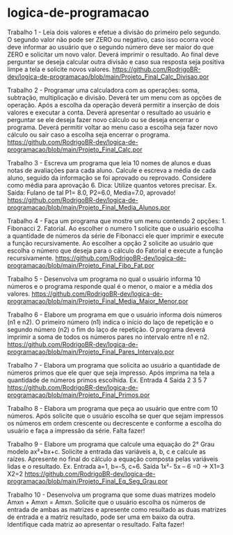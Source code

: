 # logica-de-programacao

Trabalho  1 - Leia dois valores e efetue a divisão do primeiro pelo segundo. O segundo valor não pode ser ZERO
              ou negativo, caso isso ocorra você deve informar ao usuário que o segundo número deve ser maior
              do que ZERO e solicitar um novo valor. Deverá imprimir o resultado. Ao final deve perguntar se
              deseja calcular outra divisão e caso sua resposta seja positiva limpe a tela e solicite novos valores.
              https://github.com/RodrigoBR-dev/logica-de-programacao/blob/main/Projeto_Final_Calc_Divisao.por

Trabalho  2 - Programar uma calculadora com as operações: soma, subtração, multiplicação e divisão. Deverá ter
              um menu com as opções de operação. Após a escolha da operação deverá permitir a inserção de
              dois valores e executar a conta. Deverá apresentar o resultado ao usuário e perguntar se ele deseja
              fazer novo cálculo ou se deseja encerrar o programa. Deverá permitir voltar ao menu caso a escolha
              seja fazer novo cálculo ou sair caso a escolha seja encerrar o programa.
              https://github.com/RodrigoBR-dev/logica-de-programacao/blob/main/Projeto_Final_Calc.por

Trabalho  3 - Escreva um programa que leia 10 nomes de alunos e duas notas de avaliações para cada aluno.
              Calcule e escreva a média de cada aluno, seguido da informação se foi aprovado ou reprovado.
              Considere como média para aprovação 6. Dica: Utilize quantos vetores precisar. Ex. Saída: Fulano
              de tal P1= 8.0, P2=6.0, Media=7.0, aprovado!
              https://github.com/RodrigoBR-dev/logica-de-programacao/blob/main/Projeto_Final_Media_Alunos.por

Trabalho  4 - Faça um programa que mostre um menu contendo 2 opções: 1. Fibonacci 2. Fatorial. Ao escolher o
              numero 1 solicite que o usuário escolha a quantidade de números da série de Fibonacci ele quer
              imprimir e execute a função recursivamente. Ao escolher a opção 2 solicite ao usuário que escolha
              o número que deseja para o cálculo do Fatorial e execute a função recursivamente.
              https://github.com/RodrigoBR-dev/logica-de-programacao/blob/main/Projeto_Final_Fibo_Fat.por

Trabalho  5 - Desenvolva um programa no qual o usuário informa 10 números e o programa responde qual é o
              menor, o maior e a média dos valores.
              https://github.com/RodrigoBR-dev/logica-de-programacao/blob/main/Projeto_Final_Media_Maior_Menor.por

Trabalho  6 - Elabore um programa em que o usuário informa dois números (n1 e n2). O primeiro número (n1)
              indica o início do laço de repetição e o segundo número (n2) o fim do laço de repetição. O
              programa deverá imprimir a soma de todos os números pares no intervalo entre n1 e n2.
              https://github.com/RodrigoBR-dev/logica-de-programacao/blob/main/Projeto_Final_Pares_Intervalo.por

Trabalho  7 - Elabora um programa que solicita ao usuário a quantidade de números primos que ele quer que
              seja impresso. Após imprima na tela a quantidade de números primos escolhida. Ex. Entrada 4
              Saída 2 3 5 7
              https://github.com/RodrigoBR-dev/logica-de-programacao/blob/main/Projeto_Final_Primos.por

Trabalho  8 - Elabora um programa que peça ao usuário que entre com 10 números. Após solicite que o usuário
              escolha se quer que sejam impressos os números em ordem crescente ou decrescente e conforme
              a escolha do usuário e faça a impressão da série.
              Falta fazer!

Trabalho  9 - Elabore um programa que calcule uma equação do 2° Grau modelo ax²+bx+c. Solicite a entrada das
              variáveis a, b, c e calcule as raízes. Apresente no final do cálculo a equação composta pelas
              variáveis lidas e o resultado. Ex. Entrada a=1, b=-5, c=6. Saída 1x²- 5x – 6 =0 -> X1=3 X2=2
              https://github.com/RodrigoBR-dev/logica-de-programacao/blob/main/Projeto_Final_Eq_Seg_Grau.por

Trabalho 10 - Desenvolva um programa que some duas matrizes modelo Amxn + Amxn = Amxn. Solicite que o
              usuário escolha os números de entrada de ambas as matrizes e apresente como resultado as duas
              matrizes de entrada e a matriz resultado, pode ser uma em baixo da outra. Identifique cada matriz
              ao apresentar o resultado. 
              Falta fazer!

